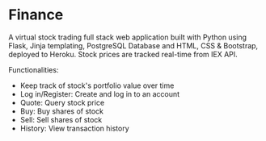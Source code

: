 # Finance

A virtual stock trading full stack web application built with Python using Flask, Jinja templating, PostgreSQL Database and HTML, CSS & Bootstrap, deployed to Heroku. 
Stock prices are tracked real-time from IEX API.

Functionalities:
- Keep track of stock's portfolio value over time
- Log in/Register: Create and log in to an account
- Quote: Query stock price
- Buy: Buy shares of stock
- Sell: Sell shares of stock
- History: View transaction history
